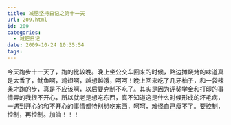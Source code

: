 ```yaml
---
title: 减肥坚持日记之第十一天
url: 209.html
id: 209
categories:
  - 减肥日记
date: 2009-10-24 10:35:54
tags:
---
```


今天跑步十一天了，跑的比较晚。晚上坐公交车回来的时候，路边摊烧烤的味道真是太香了，鱿鱼啊，鸡翅啊，越想越饿，呵呵！晚上回来吃了几牙柚子，和一袋辣条才跑的步，真是不应该啊，以后要克制不吃了。其实是因为评奖学金和打印的事情弄的我很不开心，所以就老是想吃东西，真不知道这是什么时候形成的坏毛病，一遇到开心的和不开心的事情都特别想吃东西，呵呵，难怪自己瘦不了。要控制，控制，再控制。加油！！！